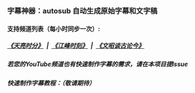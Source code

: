 ###  字幕神器：autosub 自动生成原始字幕和文字稿
####  支持频道列表（每小时同步一次）:
##### [《天亮时分》](indexes/tianliang.md) &nbsp;|&nbsp; [《江峰时刻》](indexes/jiangfeng.md) &nbsp;|&nbsp; [《文昭谈古论今》](indexes/wenzhao.md)
##### 若您的YouTube频道也有快速制作字幕的需求，请在本项目提Issue

##### 快速制作字幕教程：（敬请期待）
